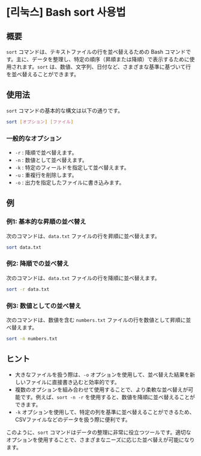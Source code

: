 # [리눅스] Bash sort 사용법

## 概要
`sort` コマンドは、テキストファイルの行を並べ替えるための Bash コマンドです。主に、データを整理し、特定の順序（昇順または降順）で表示するために使用されます。`sort` は、数値、文字列、日付など、さまざまな基準に基づいて行を並べ替えることができます。

## 使用法
`sort` コマンドの基本的な構文は以下の通りです。

```bash
sort [オプション] [ファイル]
```

### 一般的なオプション
- `-r` : 降順で並べ替えます。
- `-n` : 数値として並べ替えます。
- `-k` : 特定のフィールドを指定して並べ替えます。
- `-u` : 重複行を削除します。
- `-o` : 出力を指定したファイルに書き込みます。

## 例
### 例1: 基本的な昇順の並べ替え
次のコマンドは、`data.txt` ファイルの行を昇順に並べ替えます。

```bash
sort data.txt
```

### 例2: 降順での並べ替え
次のコマンドは、`data.txt` ファイルの行を降順に並べ替えます。

```bash
sort -r data.txt
```

### 例3: 数値としての並べ替え
次のコマンドは、数値を含む `numbers.txt` ファイルの行を数値として昇順に並べ替えます。

```bash
sort -n numbers.txt
```

## ヒント
- 大きなファイルを扱う際は、`-o` オプションを使用して、並べ替えた結果を新しいファイルに直接書き込むと効率的です。
- 複数のオプションを組み合わせて使用することで、より柔軟な並べ替えが可能です。例えば、`sort -n -r` を使用すると、数値を降順に並べ替えることができます。
- `-k` オプションを使用して、特定の列を基準に並べ替えることができるため、CSVファイルなどのデータを扱う際に便利です。

このように、`sort` コマンドはデータの整理に非常に役立つツールです。適切なオプションを使用することで、さまざまなニーズに応じた並べ替えが可能になります。